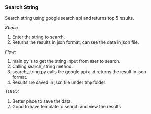 ### Search String
Search string using google search api and returns top 5 results.

*Steps:*
1. Enter the string to search.
1. Returns the results in json format, can see the data in json file.

*Flow:*
1. main.py is to get the string input from user to search.
1. Calling search_string method.
1. search_string.py calls the google api and returns the result in json format.
1. Results are saved in json file under tmp folder

*TODO:*
1. Better place to save the data.
1. Good to have template to search and view the results.